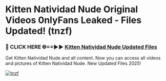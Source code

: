 # Kitten Natividad Nude Original Videos 0nlyFans Leaked - Files Updated! (tnzf)

<h3>🔴 CLICK HERE 🌐==►► <a href="https://tinyurl.com/yrmya6cz" rel="nofollow">Kitten Natividad Nude Updated Files</a></h3>

Get Kitten Natividad Nude and all content. Now you can access all videos and pictures of Kitten Natividad Nude. New Updated Files 2025!

[![tnzf](https://i.imgur.com/FMdXYCs.gif)](https://tinyurl.com/yrmya6cz)
